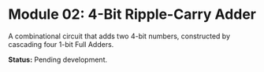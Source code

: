 # Module 02: 4-Bit Ripple-Carry Adder

A combinational circuit that adds two 4-bit numbers, constructed by cascading four 1-bit Full Adders.

**Status:** Pending development.
